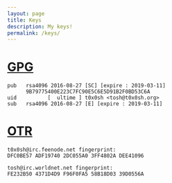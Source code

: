 ```yaml
---
layout: page
title: Keys
description: My keys!
permalink: /keys/
---
```


# [GPG](https://repo.t0x0sh.org/gpg.txt)

```
pub   rsa4096 2016-08-27 [SC] [expire : 2019-03-11]
      9B79775400E223C7FC90E5C6E5D91B2F0BD53C6A
uid          [  ultime ] t0x0sh <tosh@t0x0sh.org>
sub   rsa4096 2016-08-27 [E] [expire : 2019-03-11]
```

# [OTR](./)

```
t0x0sh@irc.feenode.net fingerprint:
DFC0BE57 ADF19740 2DC055A0 3FF4802A DEE41096
```

```
tosh@irc.worldnet.net fingerprint:
FE232B50 4371D4D9 F96F0FA5 58B18D03 39D0556A
```
